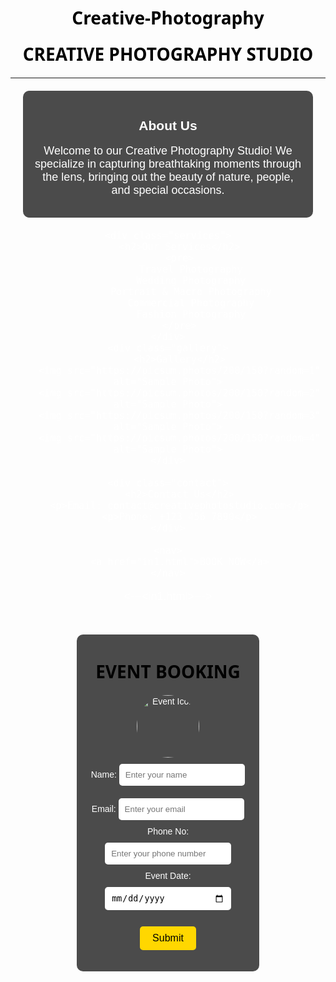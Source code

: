 # Creative-Photography
<!DOCTYPE html>
<html lang="en">
<head>
    <meta charset="UTF-8">
    <meta name="viewport" content="width=device-width, initial-scale=1.0">
    <title>Creative Photography Studio</title>
    <style>
        body {
            background-image: url(https://fastly.picsum.photos/id/454/4403/2476.jpg?hmac=pubXcBaPumNk0jElL63xrQYiSwQWA_DtS8uNNV8PmIE);
            background-size: cover;
            color: white;
            font-family: Arial, sans-serif;
            text-align: center;
        }
        h1 {
            margin-top: 20px;
        }
        p, pre {
            font-size: 18px;
        }
        .services, .about, .gallery, .contact {
            margin: 20px;
            padding: 15px;
            background: rgba(0, 0, 0, 0.7);
            border-radius: 10px;
        }
        nav a {
            display: inline-block;
            margin: 10px;
            padding: 10px 20px;
            background: gold;
            color: black;
            text-decoration: none;
            border-radius: 5px;
        }
        .gallery img {
            width: 200px;
            height: 150px;
            margin: 10px;
            border-radius: 10px;
        }
        h1{
            color: black;
            font-family: 'Segoe UI', Tahoma, Geneva, Verdana, sans-serif;
        }
    </style>
</head>
<body>
    <h1>CREATIVE PHOTOGRAPHY STUDIO</h1>
    <hr>
    <div class="about">
        <h2>About Us</h2>
        <p>Welcome to our Creative Photography Studio! We specialize in capturing breathtaking moments through the lens, bringing out the beauty of nature, people, and special occasions.</p>
    </div>
    
    <div class="services">
        <h2>Our Services</h2>
        <pre>
            Travel Photography
            Wedding Photography
            Portrait & Macro Photography
            Commercial Photography
            Fashion Photography
        </pre>
    </div>
    <div class="gallery">
        <h2>Gallery</h2>
        <img src="https://picsum.photos/200/150?random=1" alt="Sample Photo">
        <img src="https://picsum.photos/200/150?random=2" alt="Sample Photo">
        <img src="https://picsum.photos/200/150?random=3" alt="Sample Photo">
        <img src="https://picsum.photos/200/150?random=4" alt="Sample Photo">
    </div>
    
    <div class="contact">
        <h2>Contact Us</h2>
        <p>Email: contact@creativephotostudio.com</p>
        <p>Phone: +123 456 7890</p>
    </div>
    
    <nav>
        <a href="in1.html">BOOK NOW</a>
    </nav>
</body>
</html>

<---<in1.html>--->
<style>
    body {
        background-image: url(https://fastly.picsum.photos/id/456/3823/2549.jpg?hmac=d_xvaCWRiYc9iO87BIW3VK5BqITrMITiygpQkPEhnMo);
        background-size: cover;
        font-family: Arial, sans-serif;
        color: white;
        text-align: center;
    }
    .form-container {
        background: rgba(0, 0, 0, 0.7);
        padding: 20px;
        width: 50%;
        margin: auto;
        border-radius: 10px;
        margin-top: 50px;
    }
    input {
        width: 80%;
        padding: 10px;
        margin: 10px 0;
        border-radius: 5px;
        border: none;
    }
    button {
        background: gold;
        color: black;
        padding: 10px 20px;
        border: none;
        border-radius: 5px;
        cursor: pointer;
        font-size: 16px;
    }
    img {
        width: 100px;
        height: 100px;
        border-radius: 50%;
    }
</style>
</head>
<body>
<div class="form-container">
    <h1>EVENT BOOKING</h1>
    <img src="https://fastly.picsum.photos/id/64/4326/2884.jpg?hmac=9_SzX666YRpR_fOyYStXpfSiJ_edO3ghlSRnH2w09Kg" alt="Event Icon">
    <form>
        <label for="name">  Name: </label>
        <input type="text" id="name" placeholder="Enter your name"> <br>
        <label for="email"> Email:</label>
        <input type="email" id="email" placeholder="Enter your email"> <br>
        <label for="phone"> Phone No: </label>
        <input type="number" id="phone" placeholder="Enter your phone number"> <br>
        <label for="date"> Event Date: </label>
        <input type="date" id="date"> <br><br>
        <button type="submit"> Submit </button>
    </form>
</div>
</body>
</html>
